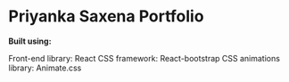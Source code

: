 # Priyanka Saxena Portfolio

**Built using:**

Front-end library: React
CSS framework: React-bootstrap
CSS animations library: Animate.css
